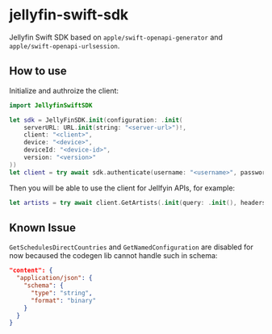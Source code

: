 # jellyfin-swift-sdk

Jellyfin Swift SDK based on `apple/swift-openapi-generator` and `apple/swift-openapi-urlsession`.

## How to use

Initialize and authroize the client: 

```swift
import JellyfinSwiftSDK

let sdk = JellyFinSDK.init(configuration: .init(
    serverURL: URL.init(string: "<server-url>")!,
    client: "<client>",
    device: "<device>",
    deviceId: "<device-id>",
    version: "<version>"
))
let client = try await sdk.authenticate(username: "<username>", password: "<password>")
```

Then you will be able to use the client for Jellfyin APIs, for example:

```swift
let artists = try await client.GetArtists(.init(query: .init(), headers: .init(accept: [.init(contentType: .json)])))
```

## Known Issue

`GetSchedulesDirectCountries` and `GetNamedConfiguration` are disabled for now becaused the codegen lib cannot handle such in schema: 

```json
"content": {
  "application/json": {
    "schema": {
      "type": "string",
      "format": "binary"
    }
  }
}
```
